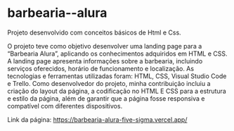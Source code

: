 # barbearia--alura
Projeto desenvolvido com conceitos básicos de Html e Css.

O projeto teve como objetivo 
desenvolver uma landing page para a “Barbearia Alura”, aplicando os conhecimentos adquiridos em HTML e CSS. A landing page apresenta informações sobre a barbearia, incluindo serviços oferecidos, horário de funcionamento e localização. As tecnologias e ferramentas utilizadas foram: HTML, CSS, Visual Studio Code e Trello. Como desenvolvedor do projeto, minha contribuição incluiu a criação do layout da página, a codificação no HTML E CSS para a estrutura e estilo da página, além de garantir que a página fosse responsiva e compatível com diferentes dispositivos.


Link da página: https://barbearia-alura-five-sigma.vercel.app/
